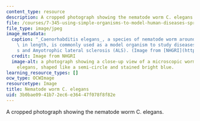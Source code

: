 ```yaml
---
content_type: resource
description: A cropped photograph showing the nematode worm C. elegans.
file: /courses/7-345-using-simple-organisms-to-model-human-diseases-spring-2013/3b0bae0941b72ec6e36447f078f8f82e_7-345s13-th.jpg
file_type: image/jpeg
image_metadata:
  caption: "_Caenorhabditis elegans_, a species of nematode worm around 1 millimeter\
    \ in length, is commonly used as a model organism to study diseases such as Alzheimer\u2019\
    s and Amyotrophic lateral sclerosis (ALS). (Image from [NHGRI](http://www.genome.gov/).)"
  credit: Image from NHGRI
  image-alt: a photograph showing a close-up view of a microscopic worm, called C.
    elegans, shaped like a semi-circle and stained bright blue.
learning_resource_types: []
ocw_type: OCWImage
resourcetype: Image
title: Nematode worm C. elegans
uid: 3b0bae09-41b7-2ec6-e364-47f078f8f82e
---
```

A cropped photograph showing the nematode worm C. elegans.

